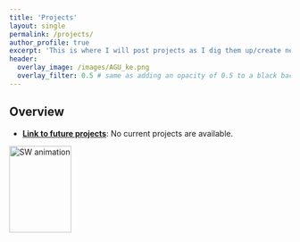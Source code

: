 ```yaml
---
title: 'Projects'
layout: single
permalink: /projects/
author_profile: true
excerpt: 'This is where I will post projects as I dig them up/create new ones.'
header:
  overlay_image: /images/AGU_ke.png
  overlay_filter: 0.5 # same as adding an opacity of 0.5 to a black background
---
```


## Overview

- [**Link to future projects**](https://google.com): No current projects are available.

<div class="nav3" style="height:705px;">
    <img src="/images/SW_tide_wind.mp4" alt="SW animation" width="47%"></a>
</div>

